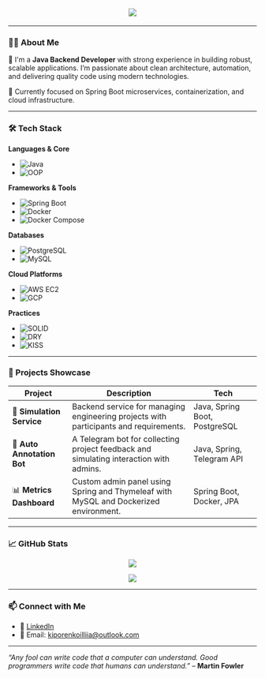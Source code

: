 <!-- Profile README for Illia Kiporenko -->

<h1 align="center">
  <img src="https://readme-typing-svg.herokuapp.com/?lines=Hello,+I'm+Illia+Kiporenko!;Java+Backend+Developer;Always+learning+something+new!&center=true&size=27" />
</h1>

---

### 👨‍💻 About Me

🚀 I'm a **Java Backend Developer** with strong experience in building robust, scalable applications. I’m passionate about clean architecture, automation, and delivering quality code using modern technologies.

🧠 Currently focused on Spring Boot microservices, containerization, and cloud infrastructure.

---

### 🛠️ Tech Stack

**Languages & Core**
- ![Java](https://img.shields.io/badge/Java-ED8B00?style=for-the-badge&logo=openjdk&logoColor=white)
- ![OOP](https://img.shields.io/badge/OOP-Principles-blueviolet?style=for-the-badge)

**Frameworks & Tools**
- ![Spring Boot](https://img.shields.io/badge/Spring_Boot-6DB33F?style=for-the-badge&logo=spring-boot&logoColor=white)
- ![Docker](https://img.shields.io/badge/Docker-2496ED?style=for-the-badge&logo=docker&logoColor=white)
- ![Docker Compose](https://img.shields.io/badge/Docker--Compose-384d54?style=for-the-badge&logo=docker&logoColor=white)

**Databases**
- ![PostgreSQL](https://img.shields.io/badge/PostgreSQL-4169E1?style=for-the-badge&logo=postgresql&logoColor=white)
- ![MySQL](https://img.shields.io/badge/MySQL-005C84?style=for-the-badge&logo=mysql&logoColor=white)

**Cloud Platforms**
- ![AWS EC2](https://img.shields.io/badge/AWS_EC2-FF9900?style=for-the-badge&logo=amazon-aws&logoColor=white)
- ![GCP](https://img.shields.io/badge/GCP-4285F4?style=for-the-badge&logo=google-cloud&logoColor=white)

**Practices**
- ![SOLID](https://img.shields.io/badge/SOLID-Principles-yellow?style=for-the-badge)
- ![DRY](https://img.shields.io/badge/DRY-Don't%20Repeat%20Yourself-critical?style=for-the-badge)
- ![KISS](https://img.shields.io/badge/KISS-Keep%20It%20Simple,%20Stupid-informational?style=for-the-badge)

---

### 📂 Projects Showcase

| Project | Description | Tech |
|--------|-------------|------|
| 🚀 **Simulation Service** | Backend service for managing engineering projects with participants and requirements. | Java, Spring Boot, PostgreSQL |
| 🧠 **Auto Annotation Bot** | A Telegram bot for collecting project feedback and simulating interaction with admins. | Java, Spring, Telegram API |
| 📊 **Metrics Dashboard** | Custom admin panel using Spring and Thymeleaf with MySQL and Dockerized environment. | Spring Boot, Docker, JPA |

---

### 📈 GitHub Stats

<p align="center">
  <img src="https://github-readme-stats.vercel.app/api?username=illia-kiporenko&show_icons=true&theme=tokyonight" />
</p>
<p align="center">
  <img src="https://github-readme-streak-stats.herokuapp.com/?user=illia-kiporenko&theme=tokyonight" />
</p>

---

### 📫 Connect with Me

- 💼 [LinkedIn](https://www.linkedin.com/in/illia-kiporenko-564359287/)
- 📧 Email: kiporenkoilliia@outlook.com

---

_“Any fool can write code that a computer can understand. Good programmers write code that humans can understand.”_ – **Martin Fowler**

